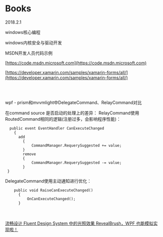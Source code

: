 # Books

2018.2.1  

windows核心编程

windows内核安全与驱动开发


MSDN开发人员代码示例

[https://code.msdn.microsoft.com](https://code.msdn.microsoft.com)

[https://developer.xamarin.com/samples/xamarin-forms/all/](https://developer.xamarin.com/samples/xamarin-forms/all/)

<br/><br/>

wpf  -   prism和mvvmlight中DelegateCommand、RelayCommand对比

在command source 是否启动的处理上的差异：
RelayCommand使用RoutedCommand相同的逻辑(注册过多，会影响程序性能)：
```
  public event EventHandler CanExecuteChanged
	{
	  add
		{
			CommandManager.RequerySuggested += value;
		}
		remove
		{
			CommandManager.RequerySuggested -= value;
		}
 }
```

DelegateCommand使用主动通知进行优化：
```
    public void RaiseCanExecuteChanged()
      {
          OnCanExecuteChanged();
      }
```

<br/><br/>
[流畅设计 Fluent Design System 中的光照效果 RevealBrush，WPF 也能模拟实现啦！](https://walterlv.com/post/fluent-design-reveal-brush-in-wpf.html)
